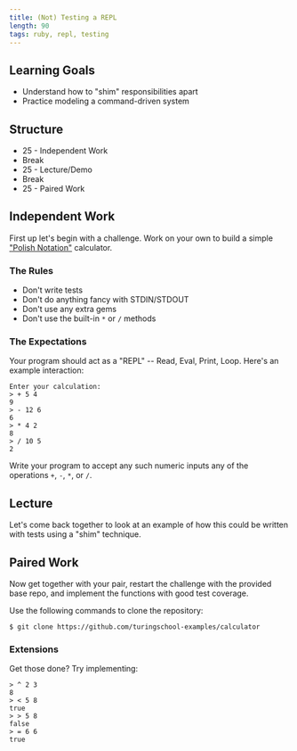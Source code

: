 ```yaml
---
title: (Not) Testing a REPL
length: 90
tags: ruby, repl, testing
---
```


## Learning Goals

* Understand how to "shim" responsibilities apart
* Practice modeling a command-driven system

## Structure

* 25 - Independent Work
* Break
* 25 - Lecture/Demo
* Break
* 25 - Paired Work

## Independent Work

First up let's begin with a challenge. Work on your own to
build a simple ["Polish Notation"](http://en.wikipedia.org/wiki/Polish_notation) calculator.

### The Rules

* Don't write tests
* Don't do anything fancy with STDIN/STDOUT
* Don't use any extra gems
* Don't use the built-in `*` or `/` methods

### The Expectations

Your program should act as a "REPL" -- Read, Eval, Print, Loop. Here's an example interaction:

```plain
Enter your calculation:
> + 5 4
9
> - 12 6
6
> * 4 2
8
> / 10 5
2
```

Write your program to accept any such numeric inputs any of the operations `+`, `-`, `*`, or `/`.

## Lecture

Let's come back together to look at an example of how this could be written with tests using a "shim" technique.

## Paired Work

Now get together with your pair, restart the challenge with the provided base repo, and implement the functions with good test coverage.

Use the following commands to clone the repository:

```
$ git clone https://github.com/turingschool-examples/calculator
```

### Extensions

Get those done? Try implementing:

```plain
> ^ 2 3
8
> < 5 8
true
> > 5 8
false
> = 6 6
true
```
